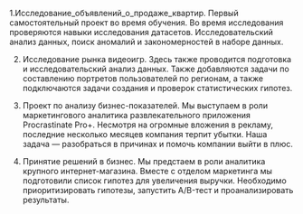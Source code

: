 1.Исследование_объявлений_о_продаже_квартир. Первый самостоятельный проект во время обучения. Во время исследования проверяются навыки исследования датасетов. Исследовательский анализ данных, поиск аномалий и закономерностей в наборе данных.

2. Исследование рынка видеоигр. Здесь также  проводится подготовка и исследовательский анализ данных. Также добавляются задачи по составлению портретов пользователей по регионам, а также подключаются задачи создания и проверок статистических гипотез.

3. Проект по анализу бизнес-показателей. Мы выступаем в роли маркетингового аналитика развлекательного приложения Procrastinate Pro+. Несмотря на огромные вложения в рекламу, последние несколько месяцев компания терпит убытки. Наша задача — разобраться в причинах и помочь компании выйти в плюс.

4. Принятие решений в бизнес. Мы предстаем в роли аналитика крупного интернет-магазина. Вместе с отделом маркетинга мы подготовили список гипотез для увеличения выручки. Необходимо приоритизировать гипотезы, запустить A/B-тест и проанализировать результаты. 
